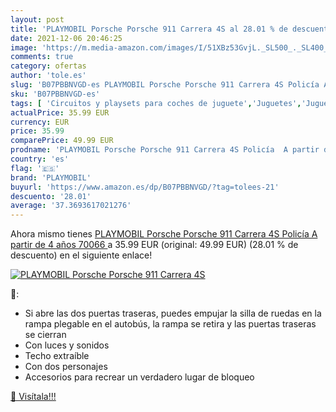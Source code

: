 ```yaml
---
layout: post
title: 'PLAYMOBIL Porsche Porsche 911 Carrera 4S al 28.01 % de descuento'
date: 2021-12-06 20:46:25
image: 'https://m.media-amazon.com/images/I/51XBz53GvjL._SL500_._SL400_.jpg'
comments: true
category: ofertas
author: 'tole.es'
slug: 'B07PBBNVGD-es PLAYMOBIL Porsche Porsche 911 Carrera 4S Policía A partir...'
sku: 'B07PBBNVGD-es'
tags: [ 'Circuitos y playsets para coches de juguete','Juguetes','Juguetes y juegos','Vehículos de juguete para niños','playmobil', ]
actualPrice: 35.99 EUR
currency: EUR
price: 35.99
comparePrice: 49.99 EUR
prodname: 'PLAYMOBIL Porsche Porsche 911 Carrera 4S Policía  A partir de 4 años  70066 '
country: 'es'
flag: '🇪🇸'
brand: 'PLAYMOBIL'
buyurl: 'https://www.amazon.es/dp/B07PBBNVGD/?tag=tolees-21'
descuento: '28.01'
average: '37.3693617021276'
---
```


Ahora mismo tienes [PLAYMOBIL Porsche Porsche 911 Carrera 4S Policía  A partir de 4 años  70066 ](https://www.amazon.es/dp/B07PBBNVGD/?tag=tolees-21) a 35.99 EUR (original: 49.99 EUR) (28.01 %  de descuento) en el siguiente enlace!

[![PLAYMOBIL Porsche Porsche 911 Carrera 4S](https://m.media-amazon.com/images/I/51XBz53GvjL._SL500_._SL400_.jpg)](https://www.amazon.es/dp/B07PBBNVGD/?tag=tolees-21)

🔎:

- Si abre las dos puertas traseras, puedes empujar la silla de ruedas en la rampa plegable en el autobús, la rampa se retira y las puertas traseras se cierran
- Con luces y sonidos
- Techo extraíble
- Con dos personajes
- Accesorios para recrear un verdadero lugar de bloqueo

[🛒 Visítala!!!](https://www.amazon.es/dp/B07PBBNVGD/?tag=tolees-21)
